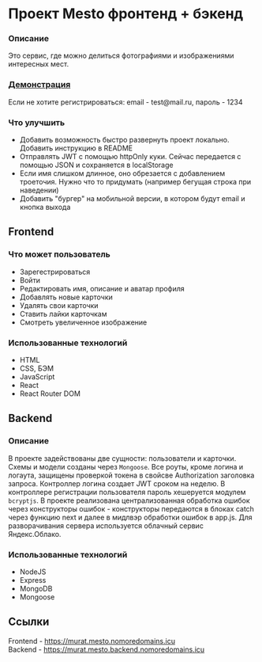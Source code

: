 # Проект Mesto фронтенд + бэкенд

### Описание
Это сервис, где можно делиться фотографиями и изображениями интересных мест.

### [Демонстрация](https://murat.mesto.nomoredomains.icu)
Если не хотите регистрироваться: email - test<span>@<span/>mail.ru, пароль - 1234

### Что улучшить 
* Добавить возможность быстро развернуть проект локально. Добавить инструкцию в README
* Отправлять JWT c помощью httpOnly куки. Сейчас передается с помощью JSON и сохраняется в localStorage
* Если имя слишком длинное, оно обрезается с добавлением троеточия. Нужно что то придумать (например бегущая строка при наведении)
* Добавить "бургер" на мобильной версии, в котором будут email и кнопка выхода

## Frontend
### Что может пользователь
* Зарегестрироваться
* Войти
* Редактировать имя, описание и аватар профиля
* Добавлять новые карточки
* Удалять свои карточки
* Ставить лайки карточкам
* Смотреть увеличенное изображение

### Использованные технологий
* HTML
* CSS, БЭМ
* JavaScript
* React
* React Router DOM

## Backend
### Описание
В проекте задействованы две сущности: пользователи и карточки. Схемы и модели созданы через `Mongoose`. Все роуты, кроме логина и логаута, защищены проверкой токена в свойсве Authorization заголовка запроса. Контроллер логина создает JWT сроком на неделю. В контроллере регистрации пользователя пароль хешеруется модулем `bcryptjs`. В проекте реализована централизованная обработка ошибок через конструкторы ошибок - конструкторы передаются в блоках catch через функцию next и далее в мидлвэр обработки ошибок в app.js. Для разворачивания сервера используется облачный сервис Яндекс.Облако.

### Использованные технологий
* NodeJS
* Express
* MongoDB
* Mongoose

## Ссылки
Frontend - https://murat.mesto.nomoredomains.icu<br/>
Backend - https://murat.mesto.backend.nomoredomains.icu
